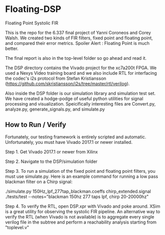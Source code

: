 # Floating-DSP
Floating Point Systolic FIR

This is the repo for the 6.337 final project of Yanni Coroneos and Corey Walsh.
We created two kinds of FIR filters, fixed point and floating point, and compared their error metrics.
Spoiler Alert : Floating Point is much better.

The final report is also in the top-level folder so go ahead and read it.

The DSP directory contains the Vivado project for the xc7a200t FPGA. We used a Nexys Video training board
and we also include RTL for interfacing the codec's i2s protocol 
from Stefan Kristiansson (https://github.com/skristiansson/i2s/tree/master/rtl/verilog).

Also inside the DSP folder is our simulation library and simulation test set. We have created a hodge-podge of useful
python utilities for signal processing and visualization. Speicifically interesting files are Convert.py, analyze.py,
generate_signals.py, and simulate.py

## How to Run / Verify
Fortunately, our testing framework is entirely scripted and automatic.
Unfortunately, you must have Vivado 2017.1 or newer installed.

Step 1. Get Vivado 2017.1 or newer from Xilinx

Step 2. Navigate to the DSP/simulation folder

Step 3. To run a simulation of the fixed point and floating point
filters, you must use simulate.py. Here is an example command for
running a low pass blackman filter on a Chirp signal:

./simulate.py 150Hz_lpf_277tap_blackman.coeffs chirp_extended.signal ./tests/test --notes="blackman 150hz 277 taps lpf, chirp 20-20000hz"

Step 4. To verify the RTL, open DSP.xpr with Vivado and poke around.
XSim is a great utility for observing the systolic FIR pipeline. An
alternative way to verify the RTL (when Vivado is not available) is to aggregate every single verilog
file in the subtree and perform a reachability analysis starting from
"toplevel.v"
